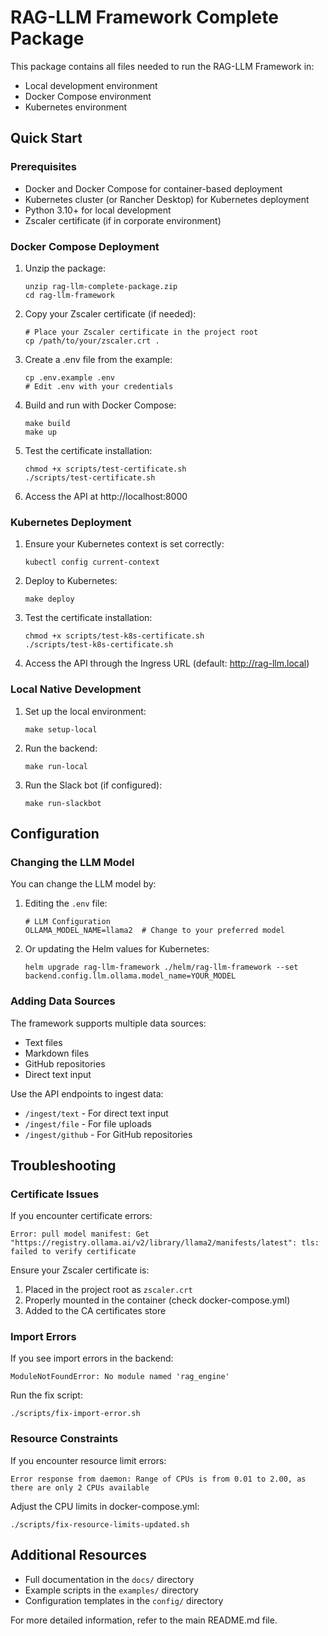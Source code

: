# RAG-LLM Framework Complete Package

This package contains all files needed to run the RAG-LLM Framework in:
- Local development environment
- Docker Compose environment
- Kubernetes environment

## Quick Start

### Prerequisites
- Docker and Docker Compose for container-based deployment
- Kubernetes cluster (or Rancher Desktop) for Kubernetes deployment
- Python 3.10+ for local development
- Zscaler certificate (if in corporate environment)

### Docker Compose Deployment

1. Unzip the package:
   ```
   unzip rag-llm-complete-package.zip
   cd rag-llm-framework
   ```

2. Copy your Zscaler certificate (if needed):
   ```
   # Place your Zscaler certificate in the project root
   cp /path/to/your/zscaler.crt .
   ```

3. Create a .env file from the example:
   ```
   cp .env.example .env
   # Edit .env with your credentials
   ```

4. Build and run with Docker Compose:
   ```
   make build
   make up
   ```

5. Test the certificate installation:
   ```
   chmod +x scripts/test-certificate.sh
   ./scripts/test-certificate.sh
   ```

6. Access the API at http://localhost:8000

### Kubernetes Deployment

1. Ensure your Kubernetes context is set correctly:
   ```
   kubectl config current-context
   ```

2. Deploy to Kubernetes:
   ```
   make deploy
   ```

3. Test the certificate installation:
   ```
   chmod +x scripts/test-k8s-certificate.sh
   ./scripts/test-k8s-certificate.sh
   ```

4. Access the API through the Ingress URL (default: http://rag-llm.local)

### Local Native Development

1. Set up the local environment:
   ```
   make setup-local
   ```

2. Run the backend:
   ```
   make run-local
   ```

3. Run the Slack bot (if configured):
   ```
   make run-slackbot
   ```

## Configuration

### Changing the LLM Model

You can change the LLM model by:

1. Editing the `.env` file:
   ```
   # LLM Configuration
   OLLAMA_MODEL_NAME=llama2  # Change to your preferred model
   ```

2. Or updating the Helm values for Kubernetes:
   ```
   helm upgrade rag-llm-framework ./helm/rag-llm-framework --set backend.config.llm.ollama.model_name=YOUR_MODEL
   ```

### Adding Data Sources

The framework supports multiple data sources:
- Text files
- Markdown files
- GitHub repositories
- Direct text input

Use the API endpoints to ingest data:
- `/ingest/text` - For direct text input
- `/ingest/file` - For file uploads
- `/ingest/github` - For GitHub repositories

## Troubleshooting

### Certificate Issues

If you encounter certificate errors:
```
Error: pull model manifest: Get "https://registry.ollama.ai/v2/library/llama2/manifests/latest": tls: failed to verify certificate
```

Ensure your Zscaler certificate is:
1. Placed in the project root as `zscaler.crt`
2. Properly mounted in the container (check docker-compose.yml)
3. Added to the CA certificates store

### Import Errors

If you see import errors in the backend:
```
ModuleNotFoundError: No module named 'rag_engine'
```

Run the fix script:
```
./scripts/fix-import-error.sh
```

### Resource Constraints

If you encounter resource limit errors:
```
Error response from daemon: Range of CPUs is from 0.01 to 2.00, as there are only 2 CPUs available
```

Adjust the CPU limits in docker-compose.yml:
```
./scripts/fix-resource-limits-updated.sh
```

## Additional Resources

- Full documentation in the `docs/` directory
- Example scripts in the `examples/` directory
- Configuration templates in the `config/` directory

For more detailed information, refer to the main README.md file.

